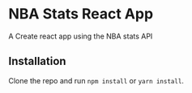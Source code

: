 # NBA Stats React App

A Create react app using the NBA stats API

## Installation

Clone the repo and run `npm install` or `yarn install`.

